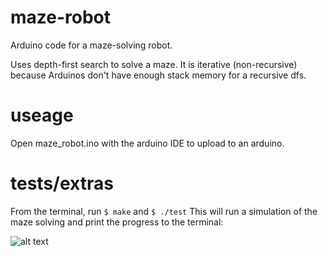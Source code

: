 # maze-robot
Arduino code for a maze-solving robot. 

Uses depth-first search to solve a maze. It is iterative (non-recursive) because Arduinos don't have enough stack memory for a recursive dfs.

# useage
Open maze_robot.ino with the arduino IDE to upload to an arduino.

# tests/extras
From the terminal, run `$ make` and `$ ./test`
This will run a simulation of the maze solving and print the progress to the terminal:

![alt text](https://github.com/filipbystricky/maze-robot/blob/master/screenshots/simulation.png)

